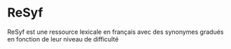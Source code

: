 # ReSyf
ReSyf est une ressource lexicale en français avec des synonymes gradués en fonction de leur niveau de difficulté
